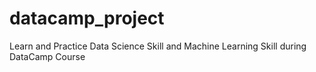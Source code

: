 # datacamp_project
Learn and Practice Data Science Skill and Machine Learning Skill during DataCamp Course
